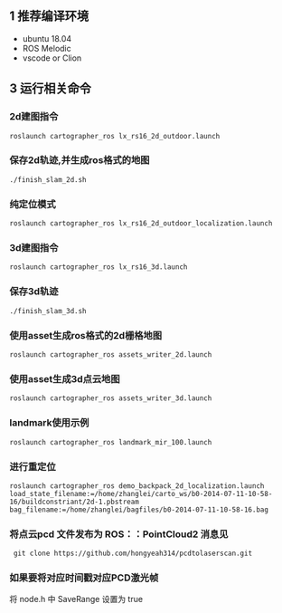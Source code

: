 ## 1 推荐编译环境
- ubuntu 18.04 
- ROS Melodic
- vscode or Clion 




## 3 运行相关命令

### 2d建图指令
`roslaunch cartographer_ros lx_rs16_2d_outdoor.launch`

### 保存2d轨迹,并生成ros格式的地图
`./finish_slam_2d.sh`

### 纯定位模式
`roslaunch cartographer_ros lx_rs16_2d_outdoor_localization.launch`

### 3d建图指令
`roslaunch cartographer_ros lx_rs16_3d.launch`

### 保存3d轨迹
`./finish_slam_3d.sh`

### 使用asset生成ros格式的2d栅格地图
`roslaunch cartographer_ros assets_writer_2d.launch`

### 使用asset生成3d点云地图
`roslaunch cartographer_ros assets_writer_3d.launch`

### landmark使用示例
`roslaunch cartographer_ros landmark_mir_100.launch`

### 进行重定位

`roslaunch cartographer_ros demo_backpack_2d_localization.launch load_state_filename:=/home/zhanglei/carto_ws/b0-2014-07-11-10-58-16/buildconstriant/2d-1.pbstream  bag_filename:=/home/zhanglei/bagfiles/b0-2014-07-11-10-58-16.bag`

### 将点云pcd 文件发布为 ROS：：PointCloud2 消息见
 ` git clone https://github.com/hongyeah314/pcdtolaserscan.git`

### 如果要将对应时间戳对应PCD激光帧
将 node.h 中 SaveRange  设置为 true
